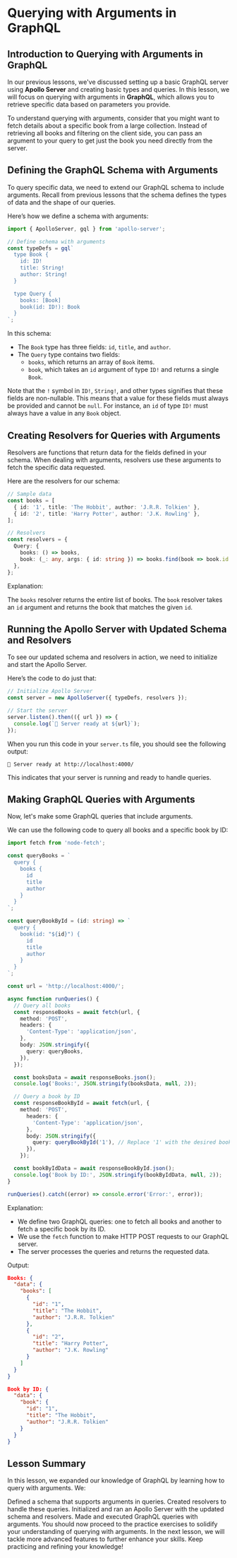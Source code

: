 # Querying with Arguments in GraphQL

## Introduction to Querying with Arguments in GraphQL
In our previous lessons, we've discussed setting up a basic GraphQL server using **Apollo Server** and creating basic types and queries. In this lesson, we will focus on querying with arguments in **GraphQL**, which allows you to retrieve specific data based on parameters you provide.

To understand querying with arguments, consider that you might want to fetch details about a specific book from a large collection. Instead of retrieving all books and filtering on the client side, you can pass an argument to your query to get just the book you need directly from the server.

## Defining the GraphQL Schema with Arguments
To query specific data, we need to extend our GraphQL schema to include arguments. Recall from previous lessons that the schema defines the types of data and the shape of our queries.

Here’s how we define a schema with arguments:

```TypeScript
import { ApolloServer, gql } from 'apollo-server';

// Define schema with arguments
const typeDefs = gql`
  type Book {
    id: ID!
    title: String!
    author: String!
  }

  type Query {
    books: [Book]
    book(id: ID!): Book
  }
`;
```

In this schema:

* The `Book` type has three fields: `id`, `title`, and `author`.
* The `Query` type contains two fields:
  * `books`, which returns an array of `Book` items.
  * `book`, which takes an `id` argument of type `ID!` and returns a single `Book`.

Note that the `!` symbol in `ID!`, `String!`, and other types signifies that these fields are non-nullable. This means that a value for these fields must always be provided and cannot be `null`. For instance, an `id` of type `ID!` must always have a value in any `Book` object.

## Creating Resolvers for Queries with Arguments
Resolvers are functions that return data for the fields defined in your schema. When dealing with arguments, resolvers use these arguments to fetch the specific data requested.

Here are the resolvers for our schema:

```TypeScript
// Sample data
const books = [
  { id: '1', title: 'The Hobbit', author: 'J.R.R. Tolkien' },
  { id: '2', title: 'Harry Potter', author: 'J.K. Rowling' },
];

// Resolvers
const resolvers = {
  Query: {
    books: () => books,
    book: (_: any, args: { id: string }) => books.find(book => book.id === args.id),
  },
};
```

Explanation:

The `books` resolver returns the entire list of books.
The `book` resolver takes an `id` argument and returns the book that matches the given `id`.

## Running the Apollo Server with Updated Schema and Resolvers
To see our updated schema and resolvers in action, we need to initialize and start the Apollo Server.

Here’s the code to do just that:

```TypeScript
// Initialize Apollo Server
const server = new ApolloServer({ typeDefs, resolvers });

// Start the server
server.listen().then(({ url }) => {
  console.log(`🚀 Server ready at ${url}`);
});
```

When you run this code in your `server.ts` file, you should see the following output:

```Plain text
🚀 Server ready at http://localhost:4000/
```

This indicates that your server is running and ready to handle queries.

## Making GraphQL Queries with Arguments
Now, let's make some GraphQL queries that include arguments.

We can use the following code to query all books and a specific book by ID:

```TypeScript
import fetch from 'node-fetch';

const queryBooks = `
  query {
    books {
      id
      title
      author
    }
  }
`;

const queryBookById = (id: string) => `
  query {
    book(id: "${id}") {
      id
      title
      author
    }
  }
`;

const url = 'http://localhost:4000/';

async function runQueries() {
  // Query all books
  const responseBooks = await fetch(url, {
    method: 'POST',
    headers: {
      'Content-Type': 'application/json',
    },
    body: JSON.stringify({
      query: queryBooks,
    }),
  });

  const booksData = await responseBooks.json();
  console.log('Books:', JSON.stringify(booksData, null, 2));

  // Query a book by ID
  const responseBookById = await fetch(url, {
    method: 'POST',
      headers: {
        'Content-Type': 'application/json',
      },
      body: JSON.stringify({
        query: queryBookById('1'), // Replace '1' with the desired book ID
      }),
    });

  const bookByIdData = await responseBookById.json();
  console.log('Book by ID:', JSON.stringify(bookByIdData, null, 2));
}

runQueries().catch((error) => console.error('Error:', error));
```

Explanation:

* We define two GraphQL queries: one to fetch all books and another to fetch a specific book by its ID.
* We use the `fetch` function to make HTTP POST requests to our GraphQL server.
* The server processes the queries and returns the requested data.

Output:

```JSON
Books: {
  "data": {
    "books": [
      {
        "id": "1",
        "title": "The Hobbit",
        "author": "J.R.R. Tolkien"
      },
      {
        "id": "2",
        "title": "Harry Potter",
        "author": "J.K. Rowling"
      }
    ]
  }
}

Book by ID: {
  "data": {
    "book": {
      "id": "1",
      "title": "The Hobbit",
      "author": "J.R.R. Tolkien"
    }
  }
}
```

## Lesson Summary
In this lesson, we expanded our knowledge of GraphQL by learning how to query with arguments. We:

Defined a schema that supports arguments in queries.
Created resolvers to handle these queries.
Initialized and ran an Apollo Server with the updated schema and resolvers.
Made and executed GraphQL queries with arguments.
You should now proceed to the practice exercises to solidify your understanding of querying with arguments. In the next lesson, we will tackle more advanced features to further enhance your skills. Keep practicing and refining your knowledge!
